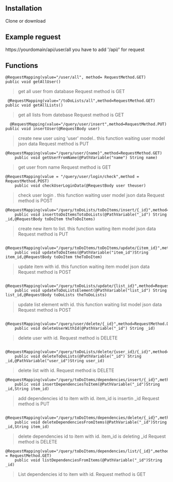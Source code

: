 
## Installation
Clone or download

## Example reguest

https://yourdomain/api/user/all
you have to add '/api/' for request 


## Functions
```
@RequestMapping(value="/user/all", method= RequestMethod.GET)
public void getAllUser()

```
>get all user from database
Request method is GET

```
 @RequestMapping(value="/toDoLists/all",method=RequestMethod.GET)
public void getAllLists()

```
>get all lists from datebase
Request method is GET

```
  @RequestMapping(value="/query/user/insert",method=RequestMethod.PUT)
public void insertUser(@RequestBody user)

```
>create new user using 'user' model.. this function waiting user model json data
Request method is PUT


```
@RequestMapping(value="/query/user/{name}",method=RequestMethod.GET)
    public void getUserFromName(@PathVariable("name") String name)

```
>get user from name
Request method is GET

```
@RequestMapping(value = "/query/user/login/check",method = RequestMethod.POST)
    public void checkUserLoginData(@RequestBody user theuser)

```
>check user login . this function waiting user model json data
Request method is POST

```
@RequestMapping(value="/query/toDoLists/toDoItems/insert/{_id}",method=RequestMethod.PUT)
    public void inserttoDoItemsTotoDoLists(@PathVariable("_id") String _id,@RequestBody toDoItem theToDoItems)

```
>create new item to list. this function waiting item model json data
Request method is PUT



```
    @RequestMapping(value="/query/toDoItems/toDoItems/update/{item_id}",method=RequestMethod.POST)
    public void updateToDoItems(@PathVariable("item_id")String item_id,@RequestBody toDoItem theToDoItem)

```
>update item with id. this function waiting item model json data
Request method is POST



```
    @RequestMapping(value="/query/toDoLists/update/{list_id}",method=RequestMethod.POST)
    public void updateToDoListsElement(@PathVariable("list_id") String list_id,@RequestBody toDoLists theToDoLists)

```
>update list element with id. this function waiting list model json data
Request method is POST



```
    @RequestMapping(value="/query/user/delete/{_id}",method=RequestMethod.DELETE)
    public void deleteUserWithId(@PathVariable("_id") String _id)

```
>delete user with id.
Request method is DELETE



```
 @RequestMapping(value="/query/toDoLists/delete/{user_id}/{_id}",method=RequestMethod.DELETE)
    public void deleteToDoLists(@PathVariable("_id") String _id,@PathVariable("user_id")String user_id)

```
>delete list with id.
Request method is DELETE





```
@RequestMapping(value="/query/toDoItems/dependencies/insert/{_id}",method=RequestMethod.PUT)
    public void insertDependenciesToItem(@PathVariable("_id")String _id,String item_id)

```
>add dependencies id to item with id. item_id is insertin _id
Request method is PUT


```
 @RequestMapping(value="/query/toDoItems/dependencies/delete/{_id}",method=RequestMethod.DELETE)
    public void deleteDependenciesFromItems(@PathVariable("_id")String _id,String item_id)

```
>delete dependencies id to item with id. item_id is deleting _id
Request method is DELETE



```
@RequestMapping(value="/query/toDoItems/dependencies/list/{_id}",method = RequestMethod.GET)
    public void listDependenciesFromItems(@PathVariable("_id")String _id)

```
>List dependencies id to item with id.
Request method is GET





